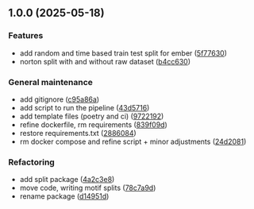 ## 1.0.0 (2025-05-18)

### Features

* add random and time based train test split for ember ([5f77630](https://github.com/Malware-Concept-Drift-Detection/train-test-splits/commit/5f776301555747a702266a8ce4e940fb21e1485b))
* norton split with and without raw dataset ([b4cc630](https://github.com/Malware-Concept-Drift-Detection/train-test-splits/commit/b4cc63092d34aa0ad1dcf081aa46ff02f4242ce7))

### General maintenance

* add gitignore ([c95a86a](https://github.com/Malware-Concept-Drift-Detection/train-test-splits/commit/c95a86a546670ad58ee6851222d099e411e45708))
* add script to run the pipeline ([43d5716](https://github.com/Malware-Concept-Drift-Detection/train-test-splits/commit/43d5716612794b33bec238f2815f8948a774d499))
* add template files (poetry and ci) ([9722192](https://github.com/Malware-Concept-Drift-Detection/train-test-splits/commit/97221921aacabf7014362bc9dd9fa0aa4b8a90a2))
* refine dockerfile, rm requirements ([839f09d](https://github.com/Malware-Concept-Drift-Detection/train-test-splits/commit/839f09df8b174eb05741859e7196955614224607))
* restore requirements.txt ([2886084](https://github.com/Malware-Concept-Drift-Detection/train-test-splits/commit/2886084e7e495e774ab26a52980f83358ee135f2))
* rm docker compose and refine script + minor adjustments ([24d2081](https://github.com/Malware-Concept-Drift-Detection/train-test-splits/commit/24d2081bf5df390eeebdb05836cce20f123be988))

### Refactoring

* add split package ([4a2c3e8](https://github.com/Malware-Concept-Drift-Detection/train-test-splits/commit/4a2c3e85548b77e66a3d5a47e649e0a4dbe285ad))
* move code, writing motif splits ([78c7a9d](https://github.com/Malware-Concept-Drift-Detection/train-test-splits/commit/78c7a9d2596eec8fbe0ee7e7d3c3f2152f36516b))
* rename package ([d14951d](https://github.com/Malware-Concept-Drift-Detection/train-test-splits/commit/d14951d651e0fd678545cf08b2ebe2a87755ca36))
